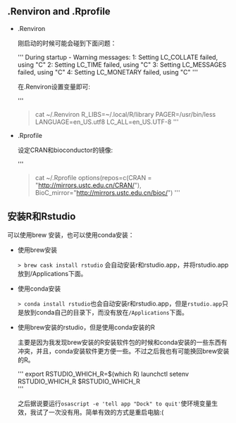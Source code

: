 
## .Renviron and .Rprofile

* .Renviron 

  刚启动的时候可能会碰到下面问题：

    '''
    During startup - Warning messages:
    1: Setting LC_COLLATE failed, using "C"
    2: Setting LC_TIME failed, using "C"
    3: Setting LC_MESSAGES failed, using "C"
    4: Setting LC_MONETARY failed, using "C"
    '''

  在.Renviron设置变量即可:

    '''
    > cat ~/.Renviron
    R_LIBS=~/.local/R/library
    PAGER=/usr/bin/less
    LANGUAGE=en_US.utf8
    LC_ALL=en_US.UTF-8
    '''

* .Rprofile

  设定CRAN和bioconductor的镜像:

    ''' 
    > cat ~/.Rprofile
    options(repos=c(CRAN = "http://mirrors.ustc.edu.cn/CRAN/"),
            BioC_mirror="http://mirrors.ustc.edu.cn/bioc/")
    '''

## 安装R和Rstudio
   
   可以使用brew 安装，也可以使用conda安装：

*  使用brew安装

    `> brew cask install rstudio` 会自动安装r和rstudio.app，并将rstudio.app放到/Applications下面。
    
*  使用conda安装
    
    `> conda install rstudio`也会自动安装r和rstudio.app，但是`rstudio.app`只是放到conda自己的目录下，而没有放在`/Applications`下面。
    
*  使用brew安装的rstudio，但是使用conda安装的R  
    
    主要是因为我发现brew安装的R安装软件包的时候和conda安装的一些东西有冲突，并且，conda安装软件更方便一些。不过之后我也有可能换回brew安装的R。
    
    '''
    export RSTUDIO_WHICH_R=$(which R)
    launchctl setenv RSTUDIO_WHICH_R $RSTUDIO_WHICH_R  
    '''

    之后据说要运行`osascript -e 'tell app "Dock" to quit'`使环境变量生效，我试了一次没有用。简单有效的方式是重启电脑:(
